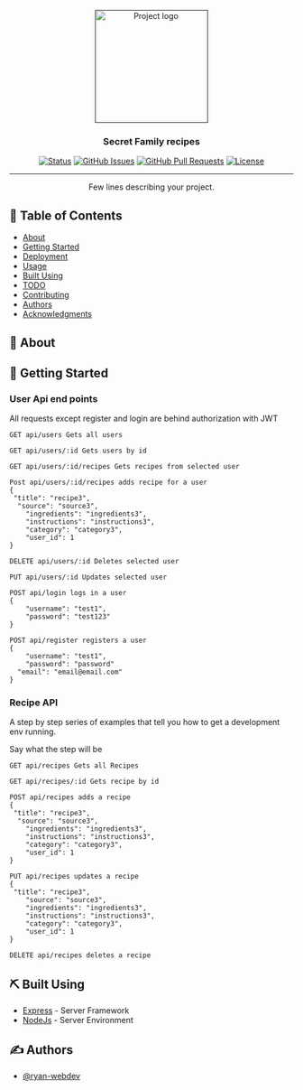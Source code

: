 <p align="center">
  <a href="" rel="noopener">
 <img width=200px height=200px src="https://i.imgur.com/6wj0hh6.jpg" alt="Project logo"></a>
</p>

<h3 align="center">Secret Family recipes</h3>

<div align="center">

[![Status](https://img.shields.io/badge/status-active-success.svg)]()
[![GitHub Issues](https://img.shields.io/github/issues/kylelobo/The-Documentation-Compendium.svg)](https://github.com/kylelobo/The-Documentation-Compendium/issues)
[![GitHub Pull Requests](https://img.shields.io/github/issues-pr/kylelobo/The-Documentation-Compendium.svg)](https://github.com/kylelobo/The-Documentation-Compendium/pulls)
[![License](https://img.shields.io/badge/license-MIT-blue.svg)](/LICENSE)

</div>

---

<p align="center"> Few lines describing your project.
    <br> 
</p>

## 📝 Table of Contents

- [About](#about)
- [Getting Started](#getting_started)
- [Deployment](#deployment)
- [Usage](#usage)
- [Built Using](#built_using)
- [TODO](../TODO.md)
- [Contributing](../CONTRIBUTING.md)
- [Authors](#authors)
- [Acknowledgments](#acknowledgement)

## 🧐 About <a name = "about"></a>



## 🏁 Getting Started <a name = "getting_started"></a>


### User Api end points

All requests except register and login are behind authorization with JWT

```
GET api/users Gets all users
```
```
GET api/users/:id Gets users by id
```
```
GET api/users/:id/recipes Gets recipes from selected user
```
```
Post api/users/:id/recipes adds recipe for a user
{
 "title": "recipe3",
  "source": "source3",
	"ingredients": "ingredients3",
	"instructions": "instructions3",
	"category": "category3",
	"user_id": 1
}
```
```
DELETE api/users/:id Deletes selected user
```
```
PUT api/users/:id Updates selected user
```
```
POST api/login logs in a user
{
	"username": "test1",
	"password": "test123"
}

```
```
POST api/register registers a user
{
	"username": "test1",
	"password": "password"
  "email": "email@email.com"
}

```


### Recipe API

A step by step series of examples that tell you how to get a development env running.

Say what the step will be

```
GET api/recipes Gets all Recipes

```
```
GET api/recipes/:id Gets recipe by id

```
```
POST api/recipes adds a recipe
{
 "title": "recipe3",
  "source": "source3",
	"ingredients": "ingredients3",
	"instructions": "instructions3",
	"category": "category3",
	"user_id": 1
}

```

```
PUT api/recipes updates a recipe
{
 "title": "recipe3",
	"source": "source3",
	"ingredients": "ingredients3",
	"instructions": "instructions3",
	"category": "category3",
	"user_id": 1
}

```

```
DELETE api/recipes deletes a recipe

```


## ⛏️ Built Using <a name = "built_using"></a>

- [Express](https://expressjs.com/) - Server Framework
- [NodeJs](https://nodejs.org/en/) - Server Environment

## ✍️ Authors <a name = "authors"></a>

- [@ryan-webdev](https://github.com/ryan-webdev) 


